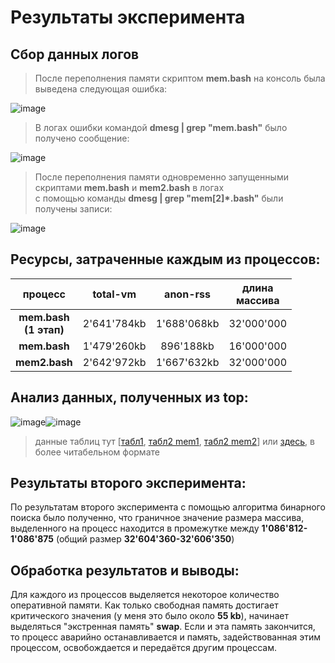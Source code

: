 # Результаты эксперимента

## Сбор данных логов 

> После переполнения памяти скриптом **mem.bash** на консоль была выведена следующая ошибка:

![image](https://user-images.githubusercontent.com/71635718/100548169-fce27d80-327b-11eb-8b88-7f74dc7f4dfb.png)


> В логах ошибки командой **dmesg | grep "mem.bash"** было получено сообщение:

![image](https://user-images.githubusercontent.com/71635718/100548212-31563980-327c-11eb-9375-f9835dc7709d.png)


> После переполнения памяти одновременно запущенными скриптами **mem.bash** и **mem2.bash** в логах <br>
с помощью команды **dmesg | grep "mem[2]*.bash"** были получены записи:

![image](https://user-images.githubusercontent.com/71635718/100549804-30c2a080-3286-11eb-9d41-cb226842043c.png)


## Ресурсы, затраченные каждым из процессов:

|          процесс         |   total-vm  |   anon-rss  | длина<br>массива  |
|:------------------------:|:-----------:|:-----------:|:-----------------:|
| **mem.bash<br>(1 этап)** | 2'641'784kb | 1'688'068kb |     32'000'000    |
|       **mem.bash**       | 1'479'260kb |  896'188kb  |     16'000'000    |
|       **mem2.bash**      | 2'642'972kb | 1'667'632kb |     32'000'000    |


## Анализ данных, полученных из top:
![image](https://user-images.githubusercontent.com/71635718/100557397-efe47f00-32b9-11eb-85e8-884791184b60.png)![image](https://user-images.githubusercontent.com/71635718/100558133-17d5e180-32be-11eb-85fd-b5780fa7a8fe.png)

> данные таблиц тут [[табл1](https://github.com/VitalDikov/ITMO-Projects-OS/blob/master/lab5/exp1/table1), [табл2 mem1](https://github.com/VitalDikov/ITMO-Projects-OS/blob/master/lab5/exp1/table1_1), [табл2 mem2](https://github.com/VitalDikov/ITMO-Projects-OS/blob/master/lab5/exp1/table1_2)] или [здесь](https://pages.github.com/), в более читабельном формате

## Результаты второго эксперимента:
По результатам второго эксперимента с помощью алгоритма бинарного поиска было полученно, что граничное значение размера массива, выделенного на процесс находится в промежутке между **1'086'812-1'086'875** (общий размер **32'604'360-32'606'350**)

## Обработка результатов и выводы: 
Для каждого из процессов выделяется некоторое количество оперативной памяти. Как только свободная память достигает критического значения (у меня это было около **55 kb**), начинает выделяться "экстренная память" **swap**. Если и эта память закончится, то процесс аварийно останавливается и память, задействованная этим процессом, освобождается и передаётся другим процессам. 
